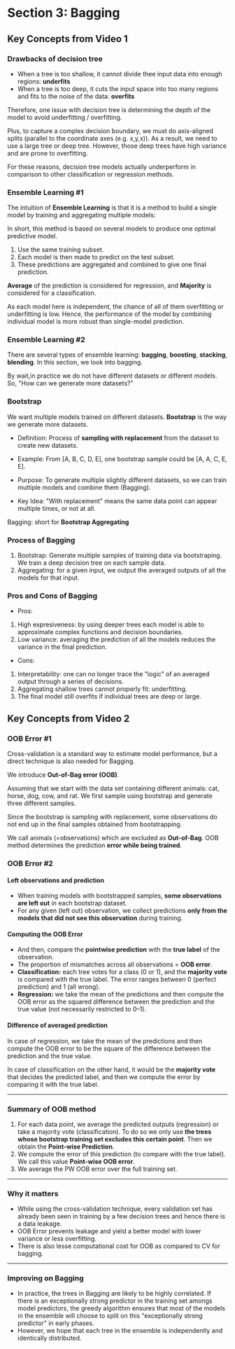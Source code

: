 # Section 3: Bagging


## Key Concepts from Video 1


### Drawbacks of decision tree

- When a tree is too shallow, it cannot divide thee input data into enough regions: **underfits**
- When a tree is too deep, it cuts the input space into too many regions and fits to the noise of the data: **overfits**

Therefore,  one issue with decision tree is determining the depth of the model to avoid underfitting / overfitting.

Plus, to capture a complex decision boundary, we must do axis-aligned splits (parallel to the coordinate axes (e.g. x,y,x)). As a result, we need to use a large tree or deep tree. However, those deep trees have high variance and are prone to overfitting.

For these reasons, decision tree models actually underperform in comparison to other classification or regression methods.


### Ensemble Learning #1

The intuition of **Ensemble Learning** is that it is a method to build a single model by training and aggregating multiple models: 

In short, this method is based on several models to produce one optimal predictive model.

1. Use the same training subset.
2. Each model is then made to predict on the test subset.
3. These predictions are aggregated and combined to give one final prediction.

**Average** of the prediction is considered for regression, and **Majority** is considered for a classification.

As each model here is independent, the chance of all of them overfitting or underfitting is low. Hence, the performance of the model by combining individual model is more robust than single-model prediction.


### Ensemble Learning #2

There are several types of ensemble learning: **bagging**, **boosting**, **stacking**, **blending**. In this section, we look into bagging. 

By wait,in practice we do not have different datasets or different models. So, "How can we generate more datasets?"


### Bootstrap

We want multiple models trained on different datasets. **Bootstrap** is the way we generate more datasets. 

- Definition: Process of **sampling with replacement** from the dataset to create new datasets.
  
- Example: From [A, B, C, D, E], one bootstrap sample could be [A, A, C, E, E].
  
- Purpose: To generate multiple slightly different datasets, so we can train multiple models and combine them (Bagging).
  
- Key Idea: "With replacement" means the same data point can appear multiple times, or not at all.

Bagging: short for **Bootstrap Aggregating**


### Process of Bagging

1. Bootstrap: Generate multiple samples of training data via bootstraping. We train a deep decision tree on each sample data.
2. Aggregating: for a given input, we output the averaged outputs of all the models for that input.


### Pros and Cons of Bagging


- Pros:
1. High expresiveness: by using deeper trees each model is able to approximate complex functions and decision boundaries.
2. Low variance: averaging the prediction of all the models reduces the variance in the final prediction.


- Cons:
1. Interpretability: one can no longer trace the "logic" of an averaged output through a series of decisions.
2. Aggregating shallow trees cannot properly fit: underfitting.
3. The final model still overfits if individual trees are deep or large.


## Key Concepts from Video 2


### OOB Error #1

Cross-validation is a standard way to estimate model performance, but a direct technique is also needed for Bagging.  

We introduce **Out-of-Bag error (OOB)**.  

Assuming that we start with the data set containing different animals: cat, horse, dog, cow, and rat. We first sample using bootstrap and generate three different samples.  

Since the bootstrap is sampling with replacement, some observations do not end up in the final samples obtained from bootstrapping.  

We call animals (=observations) which are excluded as **Out-of-Bag**. OOB method determines the prediction **error while being trained**. 


### OOB Error #2

#### Left observations and prediction
- When training models with bootstrapped samples, **some observations are left out** in each bootstrap dataset.  
- For any given (left out) observation, we collect predictions **only from the models that did not see this observation** during training. 

#### Computing the OOB Error
- And then, compare the **pointwise prediction** with the **true label** of the observation.  
- The proportion of mismatches across all observations = **OOB error**.  
- **Classification:** each tree votes for a class (0 or 1), and the **majority vote** is compared with the true label. The error ranges between 0 (perfect prediction) and 1 (all wrong).  
- **Regression:** we take the mean of the predictions and then compute the OOB error as the squared difference between the prediction and the true value (not necessarily restricted to 0–1).  

#### Difference of averaged prediction
In case of regression, we take the mean of the predictions and then compute the OOB error to be the square of the difference between the prediction and the true value.  

In case of classification on the other hand, it would be the **majority vote** that decides the predicted label, and then we compute the error by comparing it with the true label.  

---

### Summary of OOB method

1. For each data point, we average the predicted outputs (regression) or take a majority vote (classification). To do so we only use **the trees whose bootstrap training set excludes this certain point**. Then we obtain the **Point-wise Prediction**.  
2. We compute the error of this prediction (to compare with the true label). We call this value **Point-wise OOB error**.  
3. We average the PW OOB error over the full training set.  

---

### Why it matters

- While using the cross-validation technique, every validation set has already been seen in training by a few decision trees and hence there is a data leakage.
- OOB Error prevents leakage and yield a better model with lower variance or less overfitting.
- There is also lesse computational cost for OOB as compared to CV for bagging.

---

### Improving on Bagging

- In practice, the trees in Bagging are likely to be highly correlated. If there is an exceptionally strong predictor in the training set amongs model predictors, the greedy algorithm ensures that most of the models in the ensemble will choose to split on this "exceptionally strong predictor" in early phases.
- However, we hope that each tree in the ensemble is independently and identically distributed.
